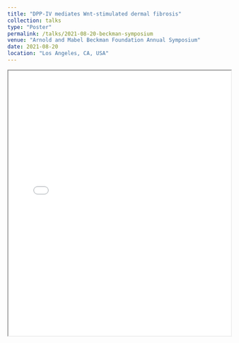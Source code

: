 ```yaml
---
title: "DPP-IV mediates Wnt-stimulated dermal fibrosis"
collection: talks
type: "Poster"
permalink: /talks/2021-08-20-beckman-symposium
venue: "Arnold and Mabel Beckman Foundation Annual Symposium"
date: 2021-08-20
location: "Los Angeles, CA, USA"
---
```


<iframe src="/files/Beckman-2021.pdf" width="100%" height="600px">
  This browser does not support PDFs. Please download the PDF: 
  <a href="/files/Beckman-2021.pdf">Download PDF</a>.
</iframe>
